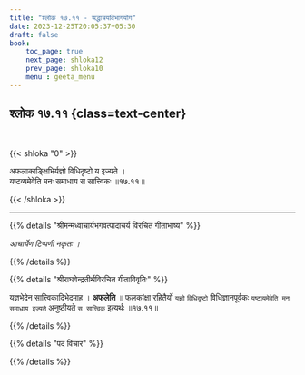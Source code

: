 ```yaml
---
title: "श्लोक १७.११ - श्रद्धात्रयविभागयोग"
date: 2023-12-25T20:05:37+05:30
draft: false
book:
    toc_page: true
    next_page: shloka12
    prev_page: shloka10
    menu : geeta_menu
---
```




## श्लोक १७.११ {class=text-center}

<br/>

{{< shloka  "0"  >}}

अफलाकाङ्क्षिभिर्यज्ञो विधिदृष्टो य इज्यते ।  
यष्टव्यमेवेति मनः समाधाय स सात्त्विकः ॥१७.११॥

{{< /shloka >}}

---


{{% details "श्रीमन्मध्वाचार्यभगवत्पादाचर्य विरचित  गीताभाष्य" %}}

*आचार्येण टिप्पणी नकृतः ।*

{{% /details %}}



{{% details "श्रीराघवेन्द्रतीर्थविरचित गीताविवृतिः" %}}

यज्ञभेदेन सात्त्विकादिभेदमाह । **अफलेति** ॥ फलकांक्षा
रहितैर्यो `यज्ञो` `विधिदृष्टो` विधिज्ञानपूर्वकः 
`यष्टव्यमेवेति मनः समाधाय इज्यते` अनुष्ठीयते `स सात्त्विक` इत्यर्थः ॥१७.११॥

{{% /details %}}



{{% details "पद विचार" %}}


{{% /details %}}
